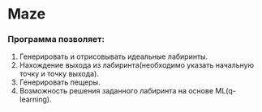 # Maze 

### Программа позволяет:

  1. Генерировать и отрисовывать идеальные лабиринты.
  2. Нахождение выхода из лабиринта(необходимо указать начальную точку и точку выхода).
  3. Генерировать пещеры.
  4. Возможность решения заданного лабиринта на основе ML(q-learning). 
